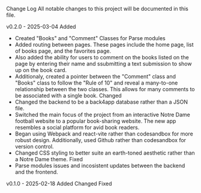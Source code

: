 Change Log
All notable changes to this project will be documented in this file.

v0.2.0 - 2025-03-04
Added
- Created "Books" and "Comment" Classes for Parse modules
- Added routing between pages. These pages include the home page, list of books page, and the favorites page.
- Also added the ability for users to comment on the books listed on the page by entering their name and ssubmitting a text submission to show up on the book card.
- Additionaly, created a pointer between the "Comment" class and "Books" class to follow the "Rule of 10" and reveal a many-to-one relationship between the two classes. This allows for many comments to be associated with a single book.
Changed
- Changed the backend to be a back4app database rather than a JSON file.
- Switched the main focus of the project from an interactive Notre Dame football website to a popular book-sharing website. The new app resembles a social platform for avid book readers. 
- Began using Webpack and react-vite rather than codesandbox for more robust design. Additionally, used Github rather than codesandbox for version control.
- Changed CSS styling to better suite an earth-toned aesthetic rather than a Notre Dame theme.
Fixed
- Parse modules issues and incosistent updates between the backend and the frontend. 

v0.1.0 - 2025-02-18
Added 
Changed
Fixed

